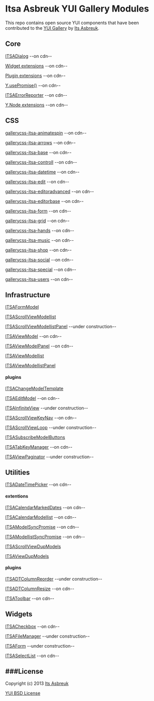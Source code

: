 Itsa Asbreuk YUI Gallery Modules
===========================



This repo contains open source YUI components that have been contributed to the
[YUI Gallery](http://yuilibrary.com/gallery/) by [Its Asbreuk](http://itsasbreuk.nl).



## Core
[ITSADialog](src/gallery-itsadialog) --on cdn--

[Widget extensions](src/gallery-itsawidgetrenderpromise) --on cdn--

[Plugin extensions](src/gallery-itsapluginpromise) --on cdn--

[Y.usePromise()](src/gallery-itsamodulesloadedpromise) --on cdn--

[ITSAErrorReporter](src/gallery-itsaerrorreporter) --on cdn--

[Y.Node extensions](src/gallery-itsanodepromise) --on cdn--

## CSS
[gallerycss-itsa-animatespin](src/gallerycss-itsa-animatespin) --on cdn--

[gallerycss-itsa-arrows](src/gallerycss-itsa-arrows) --on cdn--

[gallerycss-itsa-base](src/gallerycss-itsa-base) --on cdn--

[gallerycss-itsa-controll](src/gallerycss-itsa-controll) --on cdn--

[gallerycss-itsa-datetime](src/gallerycss-itsa-datetime) --on cdn--

[gallerycss-itsa-edit](src/gallerycss-itsa-edit) --on cdn--

[gallerycss-itsa-editoradvanced](src/gallerycss-itsa-editoradvanced) --on cdn--

[gallerycss-itsa-editorbase](src/gallerycss-itsa-editorbase) --on cdn--

[gallerycss-itsa-form](src/gallerycss-itsa-form) --on cdn--

[gallerycss-itsa-grid](src/gallerycss-itsa-grid) --on cdn--

[gallerycss-itsa-hands](src/gallerycss-itsa-hands) --on cdn--

[gallerycss-itsa-music](src/gallerycss-itsa-music) --on cdn--

[gallerycss-itsa-shop](src/gallerycss-itsa-shop) --on cdn--

[gallerycss-itsa-social](src/gallerycss-itsa-social) --on cdn--

[gallerycss-itsa-special](src/gallerycss-itsa-special) --on cdn--

[gallerycss-itsa-users](src/gallerycss-itsa-users) --on cdn--

## Infrastructure
[ITSAFormModel](src/gallery-itsaformmodel)

[ITSAScrollViewModellist](src/gallery-itsascrollviewmodellist)

[ITSAScrollViewModellistPanel](src/gallery-itsascrollviewmodellistpanel) --under construction--

[ITSAViewModel](src/gallery-itsaviewmodel) --on cdn--

[ITSAViewModelPanel](src/gallery-itsaviewmodelpanel) --on cdn--

[ITSAViewModellist](src/gallery-itsaviewmodellist)

[ITSAViewModellistPanel](src/gallery-itsaviewmodellistpanel)

#### plugins
[ITSAChangeModelTemplate](src/gallery-itsachangemodeltemplate)

[ITSAEditModel](src/gallery-itsaeditmodel) --on cdn--

[ITSAInfiniteView](src/gallery-itsainfiniteview) --under construction--

[ITSAScrollViewKeyNav](src/gallery-itsascrollviewkeynav) --on cdn--

[ITSAScrollViewLoop](src/gallery-itsascrollviewloop) --under construction--

[ITSASubscribeModelButtons](src/gallery-itsasubscribemodelbuttons)

[ITSATabKeyManager](src/gallery-itsatabkeymanager) --on cdn--

[ITSAViewPaginator](src/gallery-itsaviewpaginator) --under construction--



## Utilities
[ITSADateTimePicker](src/gallery-itsadatetimepicker) --on cdn--

#### extentions
[ITSACalendarMarkedDates](src/gallery-itsacalendarmarkeddates) --on cdn--

[ITSACalendarModellist](src/gallery-itsacalendarmodellist) --on cdn--

[ITSAModelSyncPromise](src/gallery-itsamodelsyncpromise) --on cdn--

[ITSAModellistSyncPromise](src/gallery-itsamodellistsyncpromise) --on cdn--

[ITSAScrollViewDupModels](src/gallery-itsascrollviewdupmodels)

[ITSAViewDupModels](src/gallery-itsaviewdupmodels)

#### plugins
[ITSADTColumnReorder](src/gallery-itsadtcolumnreorder) --under construction--

[ITSADTColumnResize](src/gallery-itsadtcolumnresize) --on cdn--

[ITSAToolbar](src/gallery-itsatoolbar) --on cdn--



## Widgets
[ITSACheckbox](src/gallery-itsacheckbox) --on cdn--

[ITSAFileManager](src/gallery-itsafilemanager) --under construction--

[ITSAForm](src/gallery-itsaform) --under construction--

[ITSASelectList](src/gallery-itsaselectlist) --on cdn--



###License
----------

Copyright (c) 2013 [Its Asbreuk](http://http://itsasbreuk.nl)

[YUI BSD License](http://developer.yahoo.com/yui/license.html)
